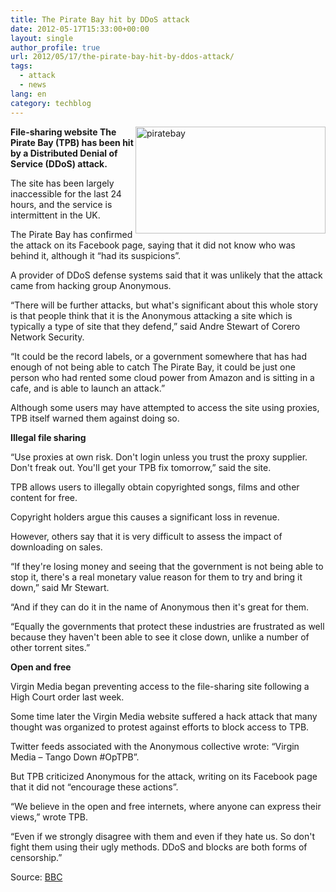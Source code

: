 ```yaml
---
title: The Pirate Bay hit by DDoS attack
date: 2012-05-17T15:33:00+00:00
layout: single
author_profile: true
url: 2012/05/17/the-pirate-bay-hit-by-ddos-attack/
tags:
  - attack
  - news
lang: en
category: techblog
---
```

[<img title="piratebay" border="0" alt="piratebay" align="right" src="http://lh4.ggpht.com/-WC790H6MDTc/T7UTT9HvofI/AAAAAAAAGBQ/e0PXGB68wz8/piratebay_thumb.jpg?imgmax=800" width="304" height="171" />](http://lh5.ggpht.com/-L2JzaxuJvhU/T7UTRMw3e-I/AAAAAAAAGBI/kbXywxXzkxA/s1600-h/piratebay%25255B2%25255D.jpg)**File-sharing website The Pirate Bay (TPB) has been hit by a Distributed Denial of Service (DDoS) attack.** 

The site has been largely inaccessible for the last 24 hours, and the service is intermittent in the UK. 

The Pirate Bay has confirmed the attack on its Facebook page, saying that it did not know who was behind it, although it “had its suspicions”. 

A provider of DDoS defense systems said that it was unlikely that the attack came from hacking group Anonymous. 

“There will be further attacks, but what's significant about this whole story is that people think that it is the Anonymous attacking a site which is typically a type of site that they defend,” said Andre Stewart of Corero Network Security. 

“It could be the record labels, or a government somewhere that has had enough of not being able to catch The Pirate Bay, it could be just one person who had rented some cloud power from Amazon and is sitting in a cafe, and is able to launch an attack.” 

Although some users may have attempted to access the site using proxies, TPB itself warned them against doing so. 

**Illegal file sharing** 

“Use proxies at own risk. Don't login unless you trust the proxy supplier. Don't freak out. You'll get your TPB fix tomorrow,” said the site. 

TPB allows users to illegally obtain copyrighted songs, films and other content for free. 

Copyright holders argue this causes a significant loss in revenue. 

However, others say that it is very difficult to assess the impact of downloading on sales. 

“If they're losing money and seeing that the government is not being able to stop it, there's a real monetary value reason for them to try and bring it down,” said Mr Stewart. 

“And if they can do it in the name of Anonymous then it's great for them. 

“Equally the governments that protect these industries are frustrated as well because they haven't been able to see it close down, unlike a number of other torrent sites.” 

**Open and free** 

Virgin Media began preventing access to the file-sharing site following a High Court order last week. 

Some time later the Virgin Media website suffered a hack attack that many thought was organized to protest against efforts to block access to TPB. 

Twitter feeds associated with the Anonymous collective wrote: “Virgin Media &#8211; Tango Down #OpTPB”. 

But TPB criticized Anonymous for the attack, writing on its Facebook page that it did not “encourage these actions”. 

“We believe in the open and free internets, where anyone can express their views,” wrote TPB. 

“Even if we strongly disagree with them and even if they hate us. So don't fight them using their ugly methods. DDoS and blocks are both forms of censorship.” 

Source: <a href="http://www.bbc.com/news/technology-18095370" target="_blank">BBC</a>